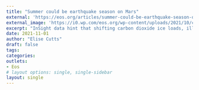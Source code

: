 ```yaml
---
title: "Summer could be earthquake season on Mars"
external: 'https://eos.org/articles/summer-could-be-earthquake-season-on-mars'
external_image: 'https://i0.wp.com/eos.org/wp-content/uploads/2021/10/cerberus-fossae.jpg'
excerpt: "InSight data hint that shifting carbon dioxide ice loads, illumination changes, or solar tides could drive an uptick in marsquakes during northern summer—a “marsquake season.”"
date: 2021-11-01
author: "Elise Cutts"
draft: false
tags:
categories:
outlets:
- Eos
# layout options: single, single-sidebar
layout: single
---
```


